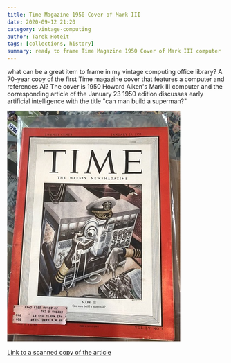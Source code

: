 ```yaml
---
title: Time Magazine 1950 Cover of Mark III
date: 2020-09-12 21:20
category: vintage-computing 
author: Tarek Hoteit
tags: [collections, history]
summary: ready to frame Time Magazine 1950 Cover of Mark III computer
---
```


what can be a great item to frame in my vintage computing office library? A 70-year copy of the first Time magazine cover that features a computer and references AI? The cover is 1950 Howard Aiken's Mark III computer and the corresponding article of the January 23 1950 edition discusses early artificial intelligence with the title "can man build a superman?"

![Time Magazine 1950 cover](/assets/images/vintage_computing/time_magazine_1950.jpg)

[Link to a scanned copy of the article](https://1drv.ms/b/s!Au5j9ZnhnCNCt08OMcInHoisw7Hc?e=YLUnhp)